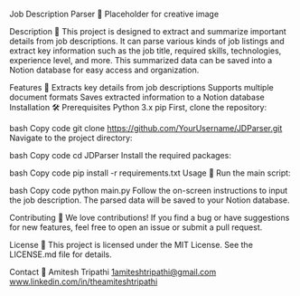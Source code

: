 Job Description Parser 📑
Placeholder for creative image

Description 📝
This project is designed to extract and summarize important details from job descriptions. It can parse various kinds of job listings and extract key information such as the job title, required skills, technologies, experience level, and more. This summarized data can be saved into a Notion database for easy access and organization.

Features 🌟
Extracts key details from job descriptions
Supports multiple document formats
Saves extracted information to a Notion database
Installation 🛠️
Prerequisites
Python 3.x
pip
First, clone the repository:

bash
Copy code
git clone https://github.com/YourUsername/JDParser.git
Navigate to the project directory:

bash
Copy code
cd JDParser
Install the required packages:

bash
Copy code
pip install -r requirements.txt
Usage 🚀
Run the main script:

bash
Copy code
python main.py
Follow the on-screen instructions to input the job description. The parsed data will be saved to your Notion database.

Contributing 🤝
We love contributions! If you find a bug or have suggestions for new features, feel free to open an issue or submit a pull request.

License 📄
This project is licensed under the MIT License. See the LICENSE.md file for details.

Contact 📧
Amitesh Tripathi
1amiteshtripathi@gmail.com
www.linkedin.com/in/theamiteshtripathi